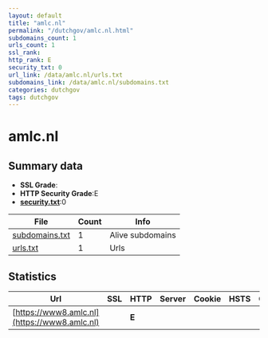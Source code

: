 ```yaml
---
layout: default
title: "amlc.nl"
permalink: "/dutchgov/amlc.nl.html"
subdomains_count: 1
urls_count: 1
ssl_rank: 
http_rank: E
security_txt: 0
url_link: /data/amlc.nl/urls.txt
subdomains_link: /data/amlc.nl/subdomains.txt
categories: dutchgov
tags: dutchgov
---
```



# amlc.nl
## Summary data


 - **SSL Grade**:
 - **HTTP Security Grade**:E
 - **[security.txt](https://www.digitaleoverheid.nl/nieuws/standaard-security-txt-nu-verplicht-voor-overheid/)**:0


| File       | Count | Info |
|------------|-------|------|
|[subdomains.txt](/DutchGovScope/data/amlc.nl/subdomains.txt)|1|Alive subdomains|
|[urls.txt](/DutchGovScope/data/amlc.nl/urls.txt)|1|Urls|


## Statistics


| Url | SSL | HTTP | Server | Cookie | HSTS | CORS | CTO | CSP | XFO | XXP | RP |FP| Tech |Title |
|--------|-------|-------|------|------|------|------|------|------|------|------|------|------|------|------|
|[https://www8.amlc.nl](https://www8.amlc.nl)| | **E**|| | | | | | | | :white_check_mark: | ||Toegang geblokke...|


